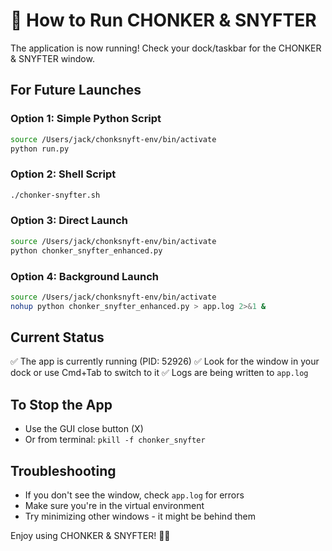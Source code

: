 # 🚀 How to Run CHONKER & SNYFTER

The application is now running! Check your dock/taskbar for the CHONKER & SNYFTER window.

## For Future Launches

### Option 1: Simple Python Script
```bash
source /Users/jack/chonksnyft-env/bin/activate
python run.py
```

### Option 2: Shell Script
```bash
./chonker-snyfter.sh
```

### Option 3: Direct Launch
```bash
source /Users/jack/chonksnyft-env/bin/activate
python chonker_snyfter_enhanced.py
```

### Option 4: Background Launch
```bash
source /Users/jack/chonksnyft-env/bin/activate
nohup python chonker_snyfter_enhanced.py > app.log 2>&1 &
```

## Current Status
✅ The app is currently running (PID: 52926)
✅ Look for the window in your dock or use Cmd+Tab to switch to it
✅ Logs are being written to `app.log`

## To Stop the App
- Use the GUI close button (X)
- Or from terminal: `pkill -f chonker_snyfter`

## Troubleshooting
- If you don't see the window, check `app.log` for errors
- Make sure you're in the virtual environment
- Try minimizing other windows - it might be behind them

Enjoy using CHONKER & SNYFTER! 🐹🐁
